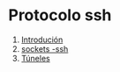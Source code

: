 # Protocolo ssh
1. [Introdución](./Tssh/ssh.md)
1. [sockets -ssh ](./Tssh/sockets_ssh.md)
1. [Túneles](./Tssh/tunelesssh.md)

